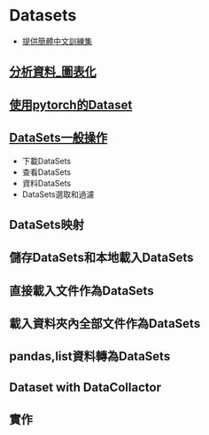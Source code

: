# Datasets
- [提供簡體中文訓練集](https://github.com/SophonPlus/ChineseNlpCorpus)

## [分析資料_圖表化](./analyze_data.md)
## [使用pytorch的Dataset](./使用pytorch的dataset.md)

## [DataSets一般操作](./dataset一般操作.md)
- 下載DataSets
- 查看DataSets
- 資料DataSets
- DataSets選取和過濾

## DataSets映射
## 儲存DataSets和本地載入DataSets
## 直接載入文件作為DataSets
## 載入資料夾內全部文件作為DataSets
## pandas,list資料轉為DataSets
## Dataset with DataCollactor
## 實作
